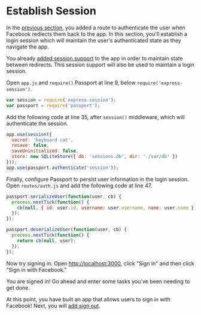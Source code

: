 # Establish Session

In the [previous section](../redirect-back/), you added a route to authenticate
the user when Facebook rediects them back to the app.  In this section, you'll
establish a login session which will maintain the user's authenticated state as
they navigate the app.

You already [added session support](../state/) to the app in order to maintain
state between redirects.  This session support will also be used to maintain a
login session.

Open `app.js` and `require()` Passport at line 9, below
`require('express-session')`.

```js
var session = require('express-session');
var passport = require('passport');
```

Add the following code at line 35, after `session()` middleware, which will
authenticate the session.

```js
app.use(session({
  secret: 'keyboard cat',
  resave: false,
  saveUninitialized: false,
  store: new SQLiteStore({ db: 'sessions.db', dir: './var/db' })
}));
app.use(passport.authenticate('session'));
```

Finally, configure Passport to persist user information in the login session.
Open `routes/auth.js` and add the following code at line 47.

```js
passport.serializeUser(function(user, cb) {
  process.nextTick(function() {
    cb(null, { id: user.id, username: user.username, name: user.name });
  });
});

passport.deserializeUser(function(user, cb) {
  process.nextTick(function() {
    return cb(null, user);
  });
});
```

Now try signing in.  Open [http://localhost:3000](http://localhost:3000), click
"Sign in" and then click "Sign in with Facebook."

You are signed in!  Go ahead and enter some tasks you've been needing to get
done.

At this point, you have built an app that allows users to sign in with Facebook!
Next, you will [add sign out](../logout/).
